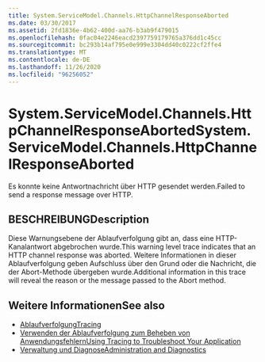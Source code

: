 ```yaml
---
title: System.ServiceModel.Channels.HttpChannelResponseAborted
ms.date: 03/30/2017
ms.assetid: 2fd1836e-4b62-400d-aa76-b3ab9f479015
ms.openlocfilehash: 0fac04e2246eacd2397759179765a376dd1c45cc
ms.sourcegitcommit: bc293b14af795e0e999e3304dd40c0222cf2ffe4
ms.translationtype: MT
ms.contentlocale: de-DE
ms.lasthandoff: 11/26/2020
ms.locfileid: "96256052"
---
```

# <a name="systemservicemodelchannelshttpchannelresponseaborted"></a><span data-ttu-id="a3bd8-102">System.ServiceModel.Channels.HttpChannelResponseAborted</span><span class="sxs-lookup"><span data-stu-id="a3bd8-102">System.ServiceModel.Channels.HttpChannelResponseAborted</span></span>

<span data-ttu-id="a3bd8-103">Es konnte keine Antwortnachricht über HTTP gesendet werden.</span><span class="sxs-lookup"><span data-stu-id="a3bd8-103">Failed to send a response message over HTTP.</span></span>  
  
## <a name="description"></a><span data-ttu-id="a3bd8-104">BESCHREIBUNG</span><span class="sxs-lookup"><span data-stu-id="a3bd8-104">Description</span></span>  

 <span data-ttu-id="a3bd8-105">Diese Warnungsebene der Ablaufverfolgung gibt an, dass eine HTTP-Kanalantwort abgebrochen wurde.</span><span class="sxs-lookup"><span data-stu-id="a3bd8-105">This warning level trace indicates that an HTTP channel response was aborted.</span></span> <span data-ttu-id="a3bd8-106">Weitere Informationen in dieser Ablaufverfolgung geben Aufschluss über den Grund oder die Nachricht, die der Abort-Methode übergeben wurde.</span><span class="sxs-lookup"><span data-stu-id="a3bd8-106">Additional information in this trace will reveal the reason or the message passed to the Abort method.</span></span>  
  
## <a name="see-also"></a><span data-ttu-id="a3bd8-107">Weitere Informationen</span><span class="sxs-lookup"><span data-stu-id="a3bd8-107">See also</span></span>

- [<span data-ttu-id="a3bd8-108">Ablaufverfolgung</span><span class="sxs-lookup"><span data-stu-id="a3bd8-108">Tracing</span></span>](index.md)
- [<span data-ttu-id="a3bd8-109">Verwenden der Ablaufverfolgung zum Beheben von Anwendungsfehlern</span><span class="sxs-lookup"><span data-stu-id="a3bd8-109">Using Tracing to Troubleshoot Your Application</span></span>](using-tracing-to-troubleshoot-your-application.md)
- [<span data-ttu-id="a3bd8-110">Verwaltung und Diagnose</span><span class="sxs-lookup"><span data-stu-id="a3bd8-110">Administration and Diagnostics</span></span>](../index.md)
